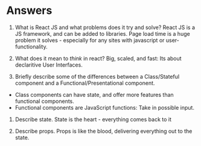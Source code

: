# Answers

1.  What is React JS and what problems does it try and solve?
React JS is a JS framework, and can be added to libraries. 
Page load time is a huge problem it solves - especially for any sites with javascript or user-functionality. 

1.  What does it mean to _think_ in react?
Big, scaled, and fast: Its about declaritive User Interfaces. 

1.  Briefly describe some of the differences between a Class/Stateful component and a Functional/Presentational component.
- Class components can have state, and offer more features than functional components.
- Functional components are JavaScript functions: Take in possible input. 

1.  Describe state.
State is the heart - everything comes back to it

1.  Describe props.
Props is like the blood, delivering everything out to the state.
